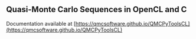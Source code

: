 ## Quasi-Monte Carlo Sequences in OpenCL and C 

Documentation available at [https://qmcsoftware.github.io/QMCPyToolsCL](https://qmcsoftware.github.io/QMCPyToolsCL)